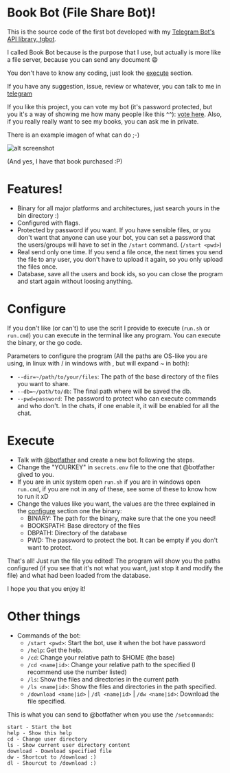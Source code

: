 # Book Bot (File Share Bot)!

This is the source code of the first bot developed with my [Telegram Bot's API library, tgbot](https://www.github.com/rockneurotiko/go-tgbot).

I called Book Bot because is the purpose that I use, but actually is more like a file server, because you can send any document :smile:

You don't have to know any coding, just look the [execute](#execute) section.

If you have any suggestion, issue, review or whatever, you can talk to me in [telegram](https://telegram.me/rock_neurotiko)

If you like this project, you can vote my bot (it's password protected, but you it's a way of showing me how many people like this ^^): [vote here](https://telegram.me/storebot?start=b00kbot). Also, if you really really want to see my books, you can ask me in private.

There is an example imagen of what can do ;-)

![alt screenshot](http://web.neurotiko.com/bookbot_screenshot.png)

(And yes, I have that book purchased :P)

# Features!

- Binary for all major platforms and architectures, just search yours in the bin directory :)
- Configured with flags.
- Protected by password if you want.
  If you have sensible files, or you don't want that anyone can use your bot, you can set a password that the users/groups will have to set in the `/start` command. (`/start <pwd>`)
- Real send only one time. If you send a file once, the next times you send the file to any user, you don't have to upload it again, so you only upload the files once.
- Database, save all the users and book ids, so you can close the program and start again without loosing anything.

# Configure

If you don't like (or can't) to use the scrit I provide to execute (`run.sh` or `run.cmd`) you can execute in the terminal like any program. You can execute the binary, or the go code.

Parameters to configure the program (All the paths are OS-like you are using, in linux with / in windows with \, but will expand ~ in both):
- `--dir=~/path/to/your/files`: The path of the base directory of the files you want to share.
- `--db=~/path/to/db`: The final path where will be saved the db.
- `--pwd=password`: The password to protect who can execute commands and who don't. In the chats, if one enable it, it will be enabled for all the chat.

# Execute

- Talk with [@botfather](https://telegram.me/botfather) and create a new bot following the steps.
- Change the "YOURKEY" in `secrets.env` file to the one that @botfather gived to you.
- If you are in unix system open `run.sh` if you are in windows open `run.cmd`, if you are not in any of these, see some of these to know how to run it xD
- Change the values like you want, the values are the three explained in the [configure](#configure) section one the binary:
  - BINARY: The path for the binary, make sure that the one you need!
  - BOOKSPATH: Base directory of the files
  - DBPATH: Directory of the database
  - PWD: The password to protect the bot. It can be empty if you don't want to protect.


That's all! Just run the file you edited! The program will show you the paths configured (if you see that it's not what you want, just stop it and modify the file) and what had been loaded from the database.

I hope you that you enjoy it!

# Other things

- Commands of the bot:
  - `/start <pwd>`: Start the bot, use it when the bot have password
  - `/help`: Get the help.
  - `/cd`: Change your relative path to $HOME (the base)
  - `/cd <name|id>`: Change your relative path to the specified (I recommend use the number listed)
  - `/ls`: Show the files and directories in the current path
  - `/ls <name|id>`: Show the files and directories in the path specified.
  - `/download <name|id>` | `/dl <name|id>` | `/dw <name|id>`: Download the file specified.


This is what you can send to @botfather when you use the `/setcommands`:
```
start - Start the bot
help - Show this help
cd - Change user directory
ls - Show current user directory content
download - Download specified file
dw - Shortcut to /download :)
dl - Shourcut to /download :)
```

